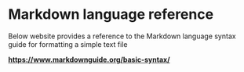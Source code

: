 # Markdown language reference

Below website provides a reference to the Markdown language syntax guide for formatting a simple text file

**https://www.markdownguide.org/basic-syntax/**
